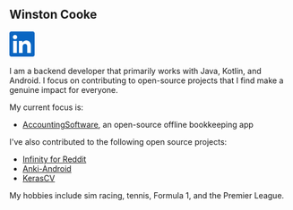 ## Winston Cooke
<!--
---
[Homepage](URL)
---
-->

<a href="https://www.linkedin.com/in/winstoncooke/" title="Linkedin"><img src="https://github.com/winstoncooke/winstoncooke/blob/main/icons/LinkedIn.png" width="45"></a>

I am a backend developer that primarily works with Java, Kotlin, and Android. I focus on contributing to open-source projects that I find make a genuine impact for everyone.

My current focus is:
- [AccountingSoftware](https://github.com/winstoncooke/AccountingSoftware), an open-source offline bookkeeping app

I've also contributed to the following open source projects:
- [Infinity for Reddit](https://github.com/Docile-Alligator/Infinity-For-Reddit)
- [Anki-Android](https://github.com/ankidroid/Anki-Android)
- [KerasCV](https://github.com/keras-team/keras-cv)

My hobbies include sim racing, tennis, Formula 1, and the Premier League.
